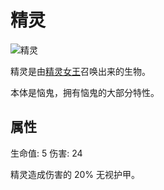 # 精灵

![精灵](https://cdn.jsdelivr.net/gh/GuizhanCraft/FoxyMachines-Wiki/images/pixie.png ':size=25%')

精灵是由[精灵女王](/Pixie-Queen)召唤出来的生物。

本体是恼鬼，拥有恼鬼的大部分特性。

## 属性

生命值: 5
伤害: 24

精灵造成伤害的 20% 无视护甲。
